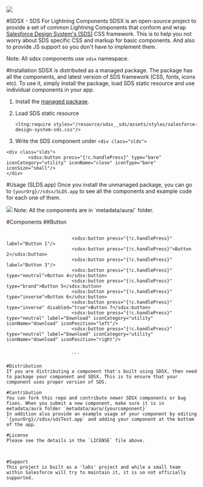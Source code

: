 <image src="https://login.salesforce.com/img/logo190.png"/>


#SDSX - SDS For Lightning Components
SDSX is an open-source project to provide a set of common Lightning Components that conform and wrap [Salesforce Design System's (SDS)](http://salesforce-design-system.herokuapp.com) CSS framework. This is to help you not worry about SDS specific CSS and markup for basic components. And also to provide JS support so you don't have to implement them.

Note: All sdsx components use `sdsx` namespace.

#Installation
SDSX is distributed as a managed package. The package has all the components, and latest version of SDS framework (CSS, fonts, icons etc). To use it, simply install the package, load SDS static resource and use individual components in your app.

1. Install the [managed package](https://login.salesforce.com/packaging/installPackage.apexp?p0=04tB0000000Dwfu). 
2. Load SDS static resource

	 ```    
	 <ltng:require styles="/resource/sdsx__sds/assets/styles/salesforce-design-system-sds.css"/>
	  ```
3. Write the SDS component under `<div class="slds">` 

```
<div class="slds">
        <sdsx:button press="{!c.handlePress}" type="bare" iconCategory="utility" iconName="close" iconType="bare" iconSize="small"/>
</div>

```

#Usage  (SLDS.app)
Once you install the unmanaged package, you can go to `{yourOrg}//sdsx/SLDS.app` to see all the components and example code for each one of them.

<image src="https://raw.githubusercontent.com/ForceDotComLabs/sdsx/master/slds-app-small.png?token=AAmOoTf7HCHmtu40GOr-fk5mg3HRkPK_ks5Vv6B-wA%3D%3D"/>
Note: All the components are in `metadata/aura/` folder.


#Components
##Button


```

                        <sdsx:button press="{!c.handlePress}" label="Button 1"/>
                        <sdsx:button press="{!c.handlePress}">Button 2</sdsx:button>
                        <sdsx:button press="{!c.handlePress}" label="Button 3"/>
                        <sdsx:button press="{!c.handlePress}" type="neutral">Button 4</sdsx:button>
                        <sdsx:button press="{!c.handlePress}" type="brand">Button 5</sdsx:button>
                        <sdsx:button press="{!c.handlePress}" type="inverse">Button 6</sdsx:button>
                        <sdsx:button press="{!c.handlePress}" type="inverse" disabled="true">Button 7</sdsx:button>
                        <sdsx:button press="{!c.handlePress}" type="neutral" label="Download" iconCategory="utility" iconName="download" iconPosition="left"/>
                        <sdsx:button press="{!c.handlePress}" type="neutral" label="Download" iconCategory="utility" iconName="download" iconPosition="right"/>
                        
                        
                        ```

#Distribution
If you are distributing a component that's built using SDSX, then need to package your component and SDSX. This is to ensure that your component uses proper version of SDS.

#Contribution
You can fork this repo and contribute newer SDSX components or bug fixes. When you submit a new component, make sure it is in metadata/aura folder `metadata/aura/{yourcomponent}` 
In addition also provide an example usage of your component by editing `{yourOrg}//sdsx/sdsTest.app` and adding your component at the bottom of the app.

#License
Please see the details in the `LICENSE` file above.



#Support
This project is built as a 'labs' project and while a small team within Salesforce will try to maintain it, it is so not officially supported.
